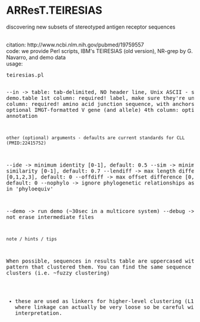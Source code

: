 # ARResT.TEIRESIAS
discovering new subsets of stereotyped antigen receptor sequences

</br>
citation: http://www.ncbi.nlm.nih.gov/pubmed/19759557</br>
code: we provide Perl scripts, IBM's TEIRESIAS (old version), NR-grep by G. Navarro, and demo data</br>
usage:
<pre>
teiresias.pl

--in		-> table: tab-delimited, NO header line, Unix ASCII - see demo.table
                 1st column:  required!  label, make sure they're unique
                 2nd column:  required!  amino acid junction sequence, with anchors
                 3rd column:  optional   IMGT-formatted V gene (and allele)
                 4th column:  optional   annotation

    other (optional) arguments - defaults are current standards for CLL (PMID:22415752)
--ide       -> minimum identity [0-1], default: 0.5
--sim       -> minimum similarity [0-1], default: 0.7
--lendiff   -> max length difference [0,1,2,3], default: 0
--offdiff   -> max offset difference [0,1,2,3], default: 0
--nophylo   -> ignore phylogenetic relationships as defined in 'phyloequiv'

--demo      -> run demo (~30sec in a multicore system)
--debug     -> do not erase intermediate files


    note / hints / tips
When possible, sequences in results table are uppercased with the pattern that clustered them.
You can find the same sequence in different clusters (i.e. ~fuzzy clustering)
 - these are used as linkers for higher-level clustering (L1, L2, etc),
   where linkage can actually be very loose so be careful with interpretation.
</pre>
